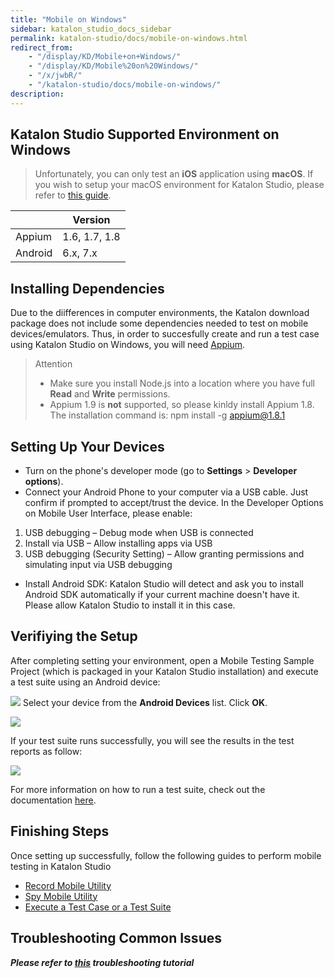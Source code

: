 ```yaml
---
title: "Mobile on Windows"
sidebar: katalon_studio_docs_sidebar
permalink: katalon-studio/docs/mobile-on-windows.html
redirect_from:
    - "/display/KD/Mobile+on+Windows/"
    - "/display/KD/Mobile%20on%20Windows/"
    - "/x/jwbR/"
    - "/katalon-studio/docs/mobile-on-windows/"
description:
---
```

Katalon Studio Supported Environment on Windows
-----------------------------------------------

> Unfortunately, you can only test an **iOS** application using **macOS**. If you wish to setup your macOS environment for Katalon Studio, please refer to [this guide](/x/9AXR).

|   | Version |
| --- | --- |
| Appium | 1.6, 1.7, 1.8 |
| Android | 6.x, 7.x |

Installing Dependencies
-----------------------

Due to the diifferences in computer environments, the Katalon download package does not include some dependencies needed to test on mobile devices/emulators. Thus, in order to succesfully create and run a test case using Katalon Studio on Windows, you will need [Appium](http://appium.io/docs/en/about-appium/getting-started/#installing-appium).

> Attention
>
> *   Make sure you install Node.js into a location where you have full **Read** and **Write** permissions.
> *   Appium 1.9 is **not** supported, so please kinldy install Appium 1.8. The installation command is:
>     npm install -g appium@1.8.1

Setting Up Your Devices
-----------------------

*   Turn on the phone's developer mode (go to **Settings** > **Developer options**).
*   Connect your Android Phone to your computer via a USB cable. Just confirm if prompted to accept/trust the device. In the Developer Options on Mobile User Interface, please enable:
1. USB debugging – Debug mode when USB is connected 
2. Install via USB – Allow installing apps via USB
3. USB debugging (Security Setting) – Allow granting permissions and simulating input via USB debugging 

*   Install Android SDK: Katalon Studio will detect and ask you to install Android SDK automatically if your current machine doesn't have it. Please allow Katalon Studio to install it in this case.

Verifiying the Setup
--------------------

After completing setting your environment, open a Mobile Testing Sample Project (which is packaged in your Katalon Studio installation) and execute a test suite using an Android device: 

![](../../images/katalon-studio/docs/mobile-on-windows/image2017-6-29-143A483A34.png)
Select your device from the **Android Devices** list. Click **OK**. 

![](../../images/katalon-studio/docs/mobile-on-windows/image2018-1-26-183A393A1.png)

If your test suite runs successfully, you will see the results in the test reports as follow:

![](../../images/katalon-studio/docs/mobile-on-windows/image2018-6-15-173A473A28.png)

For more information on how to run a test suite, check out the documentation [here](/pages/viewpage.action?pageId=786668).

Finishing Steps
---------------

Once setting up successfully, follow the following guides to perform mobile testing in Katalon Studio

*   [Record Mobile Utility](/display/KD/Record+Mobile+Utility)
*   [Spy Mobile Utility](/display/KD/Spy+Mobile+Utility)
*   [Execute a Test Case or a Test Suite](/display/KD/Execute+a+Test+Case+or+a+Test+Suite)

Troubleshooting Common Issues
-----------------------------

_**Please refer to [this](/display/KD/Troubleshooting+automated+mobile+testing) troubleshooting tutorial**_